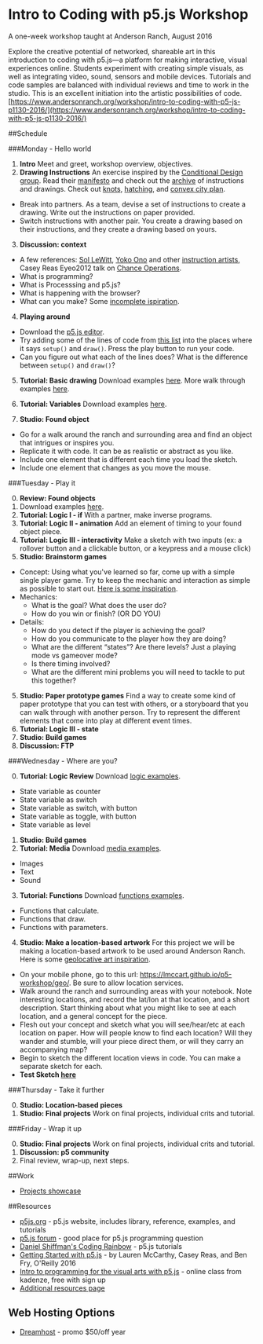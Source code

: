 # Intro to Coding with p5.js Workshop 

A one-week workshop taught at Anderson Ranch, August 2016

Explore the creative potential of networked, shareable art in this introduction to coding with p5.js—a platform for making interactive, visual experiences online. Students experiment with creating simple visuals, as well as integrating video, sound, sensors and mobile devices. Tutorials and code samples are balanced with individual reviews and time to work in the studio. This is an excellent initiation into the artistic possibilities of code. [https://www.andersonranch.org/workshop/intro-to-coding-with-p5-js-p1130-2016/](https://www.andersonranch.org/workshop/intro-to-coding-with-p5-js-p1130-2016/)


##Schedule

###Monday - Hello world
1. __Intro__ Meet and greet, workshop overview, objectives.
2. __Drawing Instructions__ An exercise inspired by the [Conditional Design group](http://conditionaldesign.org/). Read their [manifesto](http://conditionaldesign.org/manifesto/) and check out the [archive](http://conditionaldesign.org/archive/) of instructions and drawings. Check out [knots](http://conditionaldesign.org/workshops/knots/), [hatching](http://conditionaldesign.org/workshops/hatching/), and [convex city plan](http://conditionaldesign.org/workshops/convex-city-plan/).

  * Break into partners. As a team, devise a set of instructions to create a drawing. Write out the instructions on paper provided.
  * Switch instructions with another pair. You create a drawing based on their instructions, and they create a drawing based on yours.
  
3. __Discussion: context__
  * A few references: [Sol LeWitt](https://en.wikipedia.org/wiki/Sol_LeWitt), [Yoko Ono](https://monoskop.org/images/2/2a/Ono_Yoko_Grapefruit_A_Book_of_Instructions_and_Drawings_by_Yoko_Ono_S_and_S_edition_excerpt.pdf) and other [instruction artists](http://www.e-flux.com/projects/do_it/notes/essay/e002_text.html), Casey Reas Eyeo2012 talk on [Chance Operations](https://vimeo.com/45851523).
  * What is programming?
  * What is Processsing and p5.js?
  * What is happening with the browser?
  * What can you make? Some [incomplete ispiration](https://github.com/lmccart/p5-workshop/raw/master/inspiration.md).

4. __Playing around__

  * Download the [p5.js editor](http://p5js.org/download/).
  * Try adding some of the lines of code from [this list](https://github.com/lmccart/p5-workshop/blob/master/commands.md) into the places where it says `setup()` and `draw()`. Press the play button to run your code.
  * Can you figure out what each of the lines does? What is the difference between `setup()` and `draw()`?

5. __Tutorial: Basic drawing__ Download examples [here](https://github.com/lmccart/p5-workshop/raw/master/01_drawing/01_drawing.zip). More walk through examples [here](http://p5js.org/home/).

6. __Tutorial: Variables__ Download examples [here](https://github.com/lmccart/p5-workshop/raw/master/02_variables_animation/02_variables_animation.zip).

7. __Studio: Found object__ 
  * Go for a walk around the ranch and surrounding area and find an object that intrigues or inspires you.
  * Replicate it with code. It can be as realistic or abstract as you like.
  * Include one element that is different each time you load the sketch.
  * Include one element that changes as you move the mouse.
  

###Tuesday - Play it

0. __Review: Found objects__
1. Download examples [here](https://github.com/lmccart/p5-workshop/raw/master/02_variables_animation/02_variables_animation.zip).
2. __Tutorial: Logic I - if__ With a partner, make inverse programs.
2. __Tutorial: Logic II - animation__ Add an element of timing to your found object piece.
3. __Tutorial: Logic III - interactivity__ Make a sketch with two inputs (ex: a rollover button and a clickable button, or a keypress and a mouse click)
4. __Studio: Brainstorm games__
 * Concept: Using what you've learned so far, come up with a simple single player game. Try to keep the mechanic and interaction as simple as possible to start out. [Here is some inspiration](https://github.com/lmccart/p5-workshop/blob/master/inspiration.md#games).
 * Mechanics:
    * What is the goal? What does the user do?
    * How do you win or finish? (OR DO YOU)
 * Details:
    * How do you detect if the player is achieving the goal?
    * How do you communicate to the player how they are doing?
    * What are the different “states”? Are there levels? Just a playing mode vs gameover mode?
    * Is there timing involved?
    * What are the different mini problems you will need to tackle to put this together?

5. __Studio: Paper prototype games__ Find a way to create some kind of paper prototype that you can test with others, or a storyboard that you can walk through with another person. Try to represent the different elements that come into play at different event times.
6. __Tutorial: Logic III - state__
7. __Studio: Build games__
8. __Discussion: FTP__

###Wednesday - Where are you?

0. __Tutorial: Logic Review__ Download [logic examples](https://github.com/lmccart/p5-workshop/raw/master/04_logic/04_logic.zip).
 * State variable as counter
 * State variable as switch
 * State variable as switch, with button
 * State variable as toggle, with button
 * State variable as level
1. __Studio: Build games__
2. __Tutorial: Media__  Download [media examples](https://github.com/lmccart/p5-workshop/raw/master/05_media/05_media.zip).
 * Images
 * Text
 * Sound
3. __Tutorial: Functions__  Download [functions examples](https://github.com/lmccart/p5-workshop/raw/master/05_functions/05_functions.zip).
 * Functions that calculate.
 * Functions that draw.
 * Functions with parameters.
4. __Studio: Make a location-based artwork__ For this project we will be making a location-based artwork to be used around Anderson Ranch. Here is some [geolocative art inspiration]().
 * On your mobile phone, go to this url: https://lmccart.github.io/p5-workshop/geo/. Be sure to allow location services.
 * Walk around the ranch and surrounding areas with your notebook. Note interesting locations, and record the lat/lon at that location, and a short description. Start thinking about what you might like to see at each location, and a general concept for the piece.
 * Flesh out your concept and sketch what you will see/hear/etc at each location on paper. How will people know to find each location? Will they wander and stumble, will your piece direct them, or will they carry an accompanying map?
 * Begin to sketch the different location views in code. You can make a separate sketch for each.
 * __Test Sketch [here](https://github.com/lmccart/p5-workshop/raw/master/07_location/testLocation.zip)__

###Thursday - Take it further

0. __Studio: Location-based pieces__
2. __Studio: Final projects__ Work on final projects, individual crits and tutorial.

###Friday - Wrap it up

0. __Studio: Final projects__ Work on final projects, individual crits and tutorial.
1. __Discussion: p5 community__
2. Final review, wrap-up, next steps.


##Work
* [Projects showcase](https://lmccart.github.io/p5-workshop/)

##Resources

* [p5js.org](http://p5js.org) - p5.js website, includes library, reference, examples, and tutorials
* [p5.js forum](https://forum.processing.org/two/) - good place for p5.js programming question
* [Daniel Shiffman's Coding Rainbow](https://www.youtube.com/playlist?list=PLRqwX-V7Uu6Zy51Q-x9tMWIv9cueOFTFA) - p5.js tutorials
* [Getting Started with p5.js](https://www.amazon.com/Make-Interactive-Graphics-JavaScript-Processing/dp/1457186772) - by Lauren McCarthy, Casey Reas, and Ben Fry, O'Reilly 2016
* [Intro to programming for the visual arts with p5.js](https://www.kadenze.com/courses/introduction-to-programming-for-the-visual-arts-with-p5-js/info) - online class from kadenze, free with sign up
* [Additional resources page](https://github.com/ITPNYU/ICM-2015/wiki/Resources)

## Web Hosting Options
* [Dreamhost](https://www.dreamhost.com/promo/dreamsavings50/) - promo $50/off year
